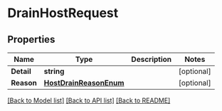 # DrainHostRequest

## Properties

Name | Type | Description | Notes
------------ | ------------- | ------------- | -------------
**Detail** | **string** |  | [optional] 
**Reason** | [**HostDrainReasonEnum**](HostDrainReasonEnum.md) |  | [optional] 

[[Back to Model list]](../README.md#documentation-for-models) [[Back to API list]](../README.md#documentation-for-api-endpoints) [[Back to README]](../README.md)


